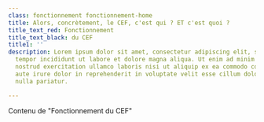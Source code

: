 ```yaml
---
class: fonctionnement fonctionnement-home
title: Alors, concrètement, le CEF, c'est qui ? ET c'est quoi ?
title_text_red: Fonctionnement
title_text_black: du CEF
title1: ''
description: Lorem ipsum dolor sit amet, consectetur adipiscing elit, sed do eiusmod
  tempor incididunt ut labore et dolore magna aliqua. Ut enim ad minim veniam, **quis**
  nostrud exercitation ullamco laboris nisi ut aliquip ex ea commodo consequat. **Duis**
  aute irure dolor in reprehenderit in voluptate velit esse cillum dolore eu fugiat
  nulla pariatur.

---
```

Contenu de "Fonctionnement du CEF"